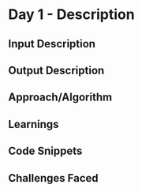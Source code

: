 # Day 1 - Description

## Input Description


## Output Description


## Approach/Algorithm


## Learnings


## Code Snippets


## Challenges Faced


